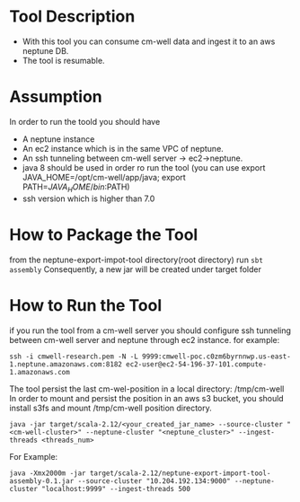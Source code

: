 # Tool Description
- With this tool you can consume cm-well data and ingest it to an aws neptune DB.
- The tool is resumable.

# Assumption
In order to run the toold you should have
- A neptune instance
- An ec2 instance which is in the same VPC of neptune.
- An ssh tunneling between cm-well server -> ec2->neptune.
- java 8 should be used in order ro run the tool (you can use export JAVA_HOME=/opt/cm-well/app/java; export PATH=$JAVA_HOME/bin:$PATH)
- ssh version which is higher than 7.0

# How to Package the Tool
from the neptune-export-impot-tool directory(root directory) run
`sbt assembly`
Consequently, a new jar will be created under target folder

# How to Run the Tool
if you run the tool from a cm-well server you should configure ssh tunneling between cm-well server and neptune through ec2 instance.
for example: 

`ssh -i cmwell-research.pem -N -L 9999:cmwell-poc.c0zm6byrnnwp.us-east-1.neptune.amazonaws.com:8182 ec2-user@ec2-54-196-37-101.compute-1.amazonaws.com`

The tool persist the last cm-wel-position in a local directory: /tmp/cm-well
In order to mount and persist the position in an aws s3 bucket, you should install s3fs and mount /tmp/cm-well position directory.

`java -jar target/scala-2.12/<your_created_jar_name> --source-cluster "<cm-well-cluster>" --neptune-cluster "<neptune_cluster>" --ingest-threads <threads_num>`

For Example:

`java -Xmx2000m -jar target/scala-2.12/neptune-export-import-tool-assembly-0.1.jar --source-cluster "10.204.192.134:9000" --neptune-cluster "localhost:9999" --ingest-threads 500`


